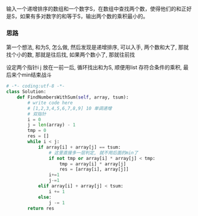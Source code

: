 输入一个递增排序的数组和一个数字S，在数组中查找两个数，使得他们的和正好是S，如果有多对数字的和等于S，输出两个数的乘积最小的。

### 思路

第一个想法, 和为S, 怎么做, 然后发现是递增排序, 可以入手, 两个数和大了, 那就找个小的数, 那就是往后找, 如果两个数小了, 那就往前找

设定两个指针i j 放在一前一后, 循环找出和为S, 顺便用list 存符合条件的乘积, 最后来个min结束战斗

```python
# -*- coding:utf-8 -*-
class Solution:
    def FindNumbersWithSum(self, array, tsum):
        # write code here
        # [1,2,3,4,5,6,7,8,9] 10 单调递增
        # 双指针
        i = 0
        j = len(array) - 1
        tmp = 0
        res = []
        while i < j:
            if array[i] + array[j] == tsum:
                # 这里直接多一层判定, 就不用后面的min了
                if not tmp or array[i] * array[j] < tmp:
                    tmp = array[i] * array[j]
                    res = [array[i], array[j]]
                i+=1
                j-=1
            elif array[i] + array[j] < tsum:
                i += 1
            else:
                j -= 1
        return res
```

